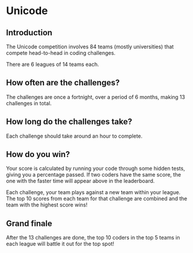 # Unicode

## Introduction

The Unicode competition involves 84 teams (mostly universities) that compete head-to-head in coding challenges.

There are 6 leagues of 14 teams each.

## How often are the challenges?

The challenges are once a fortnight, over a period of 6 months, making 13 challenges in total.

## How long do the challenges take?

Each challenge should take around an hour to complete.

## How do you win?

Your score is calculated by running your code through some hidden tests, giving you a percentage passed. If two coders have the same score, the one with the faster time will appear above in the leaderboard.

Each challenge, your team plays against a new team within your league. The top 10 scores from each team for that challenge are combined and the team with the highest score wins!

## Grand finale

After the 13 challenges are done, the top 10 coders in the top 5 teams in each league will battle it out for the top spot!
